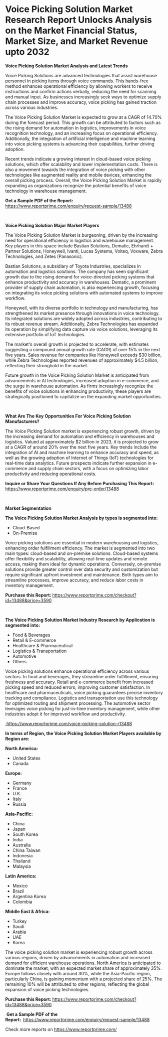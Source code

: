 <p><h1>Voice Picking Solution Market Research Report Unlocks Analysis on the Market Financial Status, Market Size, and Market Revenue upto 2032</h1></p><p><strong>Voice Picking Solution Market Analysis and Latest Trends</strong></p>
<p><p>Voice Picking Solutions are advanced technologies that assist warehouse personnel in picking items through voice commands. This hands-free method enhances operational efficiency by allowing workers to receive instructions and confirm actions verbally, reducing the need for scanning and manual input. As businesses increasingly seek ways to optimize supply chain processes and improve accuracy, voice picking has gained traction across various industries.</p><p>The Voice Picking Solution Market is expected to grow at a CAGR of 14.70% during the forecast period. This growth can be attributed to factors such as the rising demand for automation in logistics, improvements in voice recognition technology, and an increasing focus on operational efficiency. Additionally, the integration of artificial intelligence and machine learning into voice picking systems is advancing their capabilities, further driving adoption.</p><p>Recent trends indicate a growing interest in cloud-based voice picking solutions, which offer scalability and lower implementation costs. There is also a movement towards the integration of voice picking with other technologies like augmented reality and mobile devices, enhancing the overall picking process. Overall, the Voice Picking Solution Market is rapidly expanding as organizations recognize the potential benefits of voice technology in warehouse management.</p></p>
<p><strong>Get a Sample PDF of the Report:&nbsp;</strong> <a href="https://www.reportprime.com/enquiry/request-sample/13488?utm_campaign=2638&utm_medium=2&utm_source=Github&utm_content=ia&utm_term=20032025&utm_id=voice-picking-solution">https://www.reportprime.com/enquiry/request-sample/13488</a></p>
<p>&nbsp;</p>
<p><strong>Voice Picking Solution Major Market Players</strong></p>
<p><p>The Voice Picking Solution Market is burgeoning, driven by the increasing need for operational efficiency in logistics and warehouse management. Key players in this space include Bastian Solutions, Dematic, Ehrhardt + Partner Solutions, Honeywell, Ivanti, Lucas Systems, Voiteq, Voxware, Zebra Technologies, and Zetes (Panasonic).</p><p>Bastian Solutions, a subsidiary of Toyota Industries, specializes in automation and logistics solutions. The company has seen significant growth due to the rising demand for voice-directed picking systems that enhance productivity and accuracy in warehouses. Dematic, a prominent provider of supply chain automation, is also experiencing growth, focusing on integrating its voice picking solutions with automated systems to improve workflow.</p><p>Honeywell, with its diverse portfolio in technology and manufacturing, has strengthened its market presence through innovations in voice technology. Its integrated solutions are widely adopted across industries, contributing to its robust revenue stream. Additionally, Zebra Technologies has expanded its operation by simplifying data capture via voice solutions, leveraging its extensive portfolio of IoT technologies.</p><p>The market's overall growth is projected to accelerate, with estimates suggesting a compound annual growth rate (CAGR) of over 15% in the next five years. Sales revenue for companies like Honeywell exceeds $30 billion, while Zebra Technologies reported revenues of approximately $4.5 billion, reflecting their stronghold in the market.</p><p>Future growth in the Voice Picking Solution Market is anticipated from advancements in AI technologies, increased adoption in e-commerce, and the surge in warehouse automation. As firms increasingly recognize the benefits of voice solutions in enhancing productivity, these players are strategically positioned to capitalize on the expanding market opportunities.</p></p>
<p>&nbsp;</p>
<p><strong>What Are The Key Opportunities For Voice Picking Solution Manufacturers?</strong></p>
<p><p>The Voice Picking Solution market is experiencing robust growth, driven by the increasing demand for automation and efficiency in warehouses and logistics. Valued at approximately $2 billion in 2023, it is projected to grow at a CAGR of around 20% over the next five years. Key trends include the integration of AI and machine learning to enhance accuracy and speed, as well as the growing adoption of Internet of Things (IoT) technologies for real-time data analytics. Future prospects indicate further expansion in e-commerce and supply chain sectors, with a focus on optimizing labor productivity and reducing operational costs.</p></p>
<p><strong>Inquire or Share Your Questions If Any Before Purchasing This Report:</strong> <a href="https://www.reportprime.com/enquiry/pre-order/13488?utm_campaign=2638&utm_medium=2&utm_source=Github&utm_content=ia&utm_term=20032025&utm_id=voice-picking-solution">https://www.reportprime.com/enquiry/pre-order/13488</a></p>
<p>&nbsp;</p>
<p><strong>Market Segmentation</strong></p>
<p><strong>The Voice Picking Solution Market Analysis by types is segmented into:</strong></p>
<p><ul><li>Cloud-Based</li><li>On-Premise</li></ul></p>
<p><p>Voice picking solutions are essential in modern warehousing and logistics, enhancing order fulfillment efficiency. The market is segmented into two main types: cloud-based and on-premise solutions. Cloud-based systems offer flexibility and scalability, allowing real-time updates and remote access, making them ideal for dynamic operations. Conversely, on-premise solutions provide greater control over data security and customization but require significant upfront investment and maintenance. Both types aim to streamline processes, improve accuracy, and reduce labor costs in inventory management.</p></p>
<p><strong>Purchase this Report:&nbsp;</strong><a href="https://www.reportprime.com/checkout?id=13488&price=3590&utm_campaign=2638&utm_medium=2&utm_source=Github&utm_content=ia&utm_term=20032025&utm_id=voice-picking-solution">https://www.reportprime.com/checkout?id=13488&price=3590</a></p>
<p>&nbsp;</p>
<p><strong>The Voice Picking Solution Market Industry Research by Application is segmented into:</strong></p>
<p><ul><li>Food & Beverages</li><li>Retail & E-commerce</li><li>Healthcare & Pharmaceutical</li><li>Logistics & Transportation</li><li>Automotive</li><li>Others</li></ul></p>
<p><p>Voice picking solutions enhance operational efficiency across various sectors. In food and beverages, they streamline order fulfillment, ensuring freshness and accuracy. Retail and e-commerce benefit from increased picking speed and reduced errors, improving customer satisfaction. In healthcare and pharmaceuticals, voice picking guarantees precise inventory tracking and compliance. Logistics and transportation use this technology for optimized routing and shipment processing. The automotive sector leverages voice picking for just-in-time inventory management, while other industries adopt it for improved workflow and productivity.</p></p>
<p><a href="https://www.reportprime.com/voice-picking-solution-r13488?utm_campaign=2638&utm_medium=2&utm_source=Github&utm_content=ia&utm_term=20032025&utm_id=voice-picking-solution">&nbsp;https://www.reportprime.com/voice-picking-solution-r13488</a></p>
<p><strong>In terms of Region, the Voice Picking Solution Market Players available by Region are:</strong></p>
<p>
    <p> <strong> North America: </strong>
        <ul>
            <li>United States</li>
            <li>Canada</li>
        </ul>
        </p> 
    <p> <strong> Europe: </strong>
        <ul>
            <li>Germany</li>
            <li>France</li>
            <li>U.K.</li>
            <li>Italy</li>
            <li>Russia</li>
        </ul>
        </p> 
    <p> <strong> Asia-Pacific: </strong>
        <ul>
            <li>China</li>
            <li>Japan</li>
            <li>South Korea</li>
            <li>India</li>
            <li>Australia</li>
            <li>China Taiwan</li>
            <li>Indonesia</li>
            <li>Thailand</li>
            <li>Malaysia</li>
        </ul>
        </p> 
    <p> <strong> Latin America: </strong>
        <ul>
            <li>Mexico</li>
            <li>Brazil</li>
            <li>Argentina Korea</li>
            <li>Colombia</li>
        </ul>
        </p> 
    <p> <strong> Middle East & Africa: </strong>
        <ul>
            <li>Turkey</li>
            <li>Saudi</li>
            <li>Arabia</li>
            <li>UAE</li>
            <li>Korea</li>
        </ul>
    </p>
    </p>
<p><p>The voice picking solution market is experiencing robust growth across various regions, driven by advancements in automation and increased demand for efficient warehouse operations. North America is anticipated to dominate the market, with an expected market share of approximately 35%. Europe follows closely with around 30%, while the Asia-Pacific region, particularly China, is gaining momentum with a projected share of 25%. The remaining 10% will be attributed to other regions, reflecting the global expansion of voice picking technologies.</p></p>
<p><strong>Purchase this Report: </strong><a href="https://www.reportprime.com/checkout?id=13488&price=3590&utm_campaign=2638&utm_medium=2&utm_source=Github&utm_content=ia&utm_term=20032025&utm_id=voice-picking-solution">https://www.reportprime.com/checkout?id=13488&price=3590</a></p>
<p>&nbsp;<strong>Get a Sample PDF of the Report:&nbsp;&nbsp;</strong><a href="https://www.reportprime.com/enquiry/request-sample/13488?utm_campaign=2638&utm_medium=2&utm_source=Github&utm_content=ia&utm_term=20032025&utm_id=voice-picking-solution">https://www.reportprime.com/enquiry/request-sample/13488</a></p>
<p><strong></strong></p>
<p>Check more reports on <a href="https://www.reportprime.com/?utm_campaign=2638&utm_medium=2&utm_source=Github&utm_content=ia&utm_term=20032025&utm_id=voice-picking-solution">https://www.reportprime.com/</a></p>